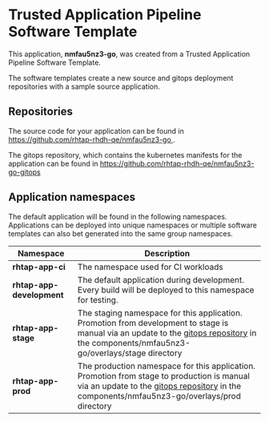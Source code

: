 # Trusted Application Pipeline Software Template

This application, **nmfau5nz3-go**, was created from a Trusted Application Pipeline Software Template.

The software templates create a new source and gitops deployment repositories with a sample source application. 

## Repositories

The source code for your application can be found in [https://github.com/rhtap-rhdh-qe/nmfau5nz3-go ](https://github.com/rhtap-rhdh-qe/nmfau5nz3-go ).
 
The gitops repository, which contains the kubernetes manifests for the application can be found in 
[https://github.com/rhtap-rhdh-qe/nmfau5nz3-go-gitops ](https://github.com/rhtap-rhdh-qe/nmfau5nz3-go-gitops ) 

## Application namespaces 

The default application will be found in the following namespaces. Applications can be deployed into unique namespaces or multiple software templates can also bet generated into the same group namespaces.  

|  Namespace   |  Description   |  
| -------- | -------- |
| **rhtap-app-ci** | The namespace used for CI workloads |
| **rhtap-app-development** | The default application during development. Every build will be deployed to this namespace for testing. |
| **rhtap-app-stage** | The staging namespace for this application. Promotion from development to stage is manual via an update to the [gitops repository](https://github.com/rhtap-rhdh-qe/nmfau5nz3-go-gitops ) in the components/nmfau5nz3-go/overlays/stage directory |
| **rhtap-app-prod** | The production namespace for this application. Promotion from stage to production is manual via an update to the [gitops repository](https://github.com/rhtap-rhdh-qe/nmfau5nz3-go-gitops ) in the components/nmfau5nz3-go/overlays/prod directory |